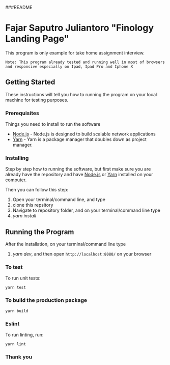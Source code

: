 ###README

# Fajar Saputro Juliantoro "Finology Landing Page"

This program is only example for take home assignment interview.

`Note: This program already tested and running well in most of browsers and responsive especially on Ipad, Ipad Pro and Iphone X`

## Getting Started

These instructions will tell you how to running the program on your local machine for testing purposes.

### Prerequisites

Things you need to install to run the software

- [Node.js](https://nodejs.org/en/download/) - Node.js is designed to build scalable network applications
- [Yarn](https://classic.yarnpkg.com/en/docs/install/) - Yarn is a package manager that doubles down as project manager.

### Installing

Step by step how to running the software, but first make sure you are already have the repository and have [Node.js](https://nodejs.org/en/download/) or [Yarn](https://classic.yarnpkg.com/en/docs/install/) installed on your computer.

Then you can follow this step:

1. Open your terminal/command line, and type
2. clone this repsitory
3. Navigate to repository folder, and on your terminal/command line type
4. _yarn install_

## Running the Program

After the installation, on your terminal/command line type

1. _yarn dev_, and then open `http://localhost:8080/` on your browser

### To test

To run unit tests:

```
yarn test
```

### To build the production package

```
yarn build
```

### Eslint

To run linting, run:

```
yarn lint
```

### Thank you
